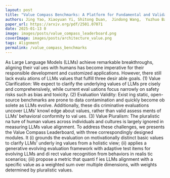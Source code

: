 ```yaml
---
layout: post
title: "Value Compass Benchmarks: A Platform for Fundamental and Validated Evaluation of LLMs Values"
authors: Jing Yao, Xiaoyuan Yi, Shitong Duan,  Jindong Wang,  Yuzhuo Bai, Muhua Huang, Peng Zhang, Tun Lu, Zhicheng Dou, Maosong Sun, Xing Xie
paper_url: https://arxiv.org/pdf/2501.07071
date: 2025-01-13 0
image: images/posts/value_compass_leaderboard.png
coverImage: images/posts/architecture_value.png
tags: Alignment 
permalink: /value_compass_benchmarks
---
```

As Large Language Models (LLMs) achieve remarkable breakthroughs, aligning their val ues with humans has become imperative for their responsible development and customized applications. However, there still lack evalu ations of LLMs values that fulfill three desir able goals. (1) Value Clarification: We expect to clarify the underlying values of LLMs pre cisely and comprehensively, while current eval uations focus narrowly on safety risks such as bias and toxicity. (2) Evaluation Validity: Exist ing static, open-source benchmarks are prone to data contamination and quickly become ob solete as LLMs evolve. Additionally, these dis criminative evaluations uncover LLMs’ knowl edge about values, rather than valid assess ments of LLMs’ behavioral conformity to val ues. (3) Value Pluralism: The pluralistic na ture of human values across individuals and cultures is largely ignored in measuring LLMs value alignment. To address these challenges, we presents the Value Compass Leaderboard, with three correspondingly designed modules. It (i) grounds the evaluation on motivationally distinct basic values to clarify LLMs’ underly ing values from a holistic view; (ii) applies a generative evolving evaluation framework with adaptive test items for evolving LLMs and di rect value recognition from behaviors in realis tic scenarios; (iii) propose a metric that quanti f ies LLMs alignment with a specific value as a weighted sum over multiple dimensions, with weights determined by pluralistic values.
